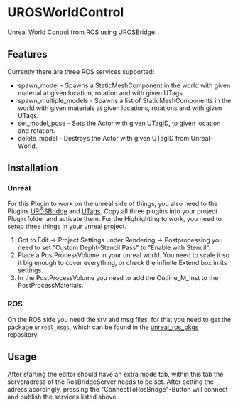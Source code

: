 # UROSWorldControl
Unreal World Control from ROS using UROSBridge.

## Features
Currently there are three ROS services supported:
* spawn_model - Spawns a StaticMeshComponent in the world with given material at given location, rotation and with given UTags.
* spawn_multiple_models - Spawns a list of StaticMeshComponents in the world with given materials at given locations, rotations and with given UTags.
* set_model_pose - Sets the Actor with given UTagID, to given location and rotation.
* delete_model - Destroys the Actor with given UTagID from Unreal-World.

## Installation
### Unreal
For this Plugin to work on the unreal side of things, you also need to the Plugins [UROSBridge](https://github.com/robcog-iai/UROSBridge) and [UTags](https://github.com/robcog-iai/UTags). Copy all three plugins into your project Plugin folder and activate them.
For the Highlighting to work, you need to setup three things in your unreal project.
1) Got to Edit -> Project Settings under Rendering -> Postprocessing you need to set "Custom Depht-Stencil Pass" to "Enable with Stencil".
2) Place a PostProcessVolume in your unreal world. You need to scale it so it big enough to cover everything, or check the Infinite Extend box in its settings.
3) In the PostProcessVolume you need to add the Outline_M_Inst to the PostProcessMaterials.

### ROS
On the ROS side you need the srv and msg files, for that you need to get the package `unreal_msgs`, which can be found in the [unreal_ros_pkgs](https://github.com/robcog-iai/unreal_ros_pkgs) repository.

## Usage
After starting the editor should have an extra mode tab, within this tab the serveradress of the RosBridgeServer needs to be set. After setting the adress acordingly, pressing the "ConnectToRosBridge"-Button will connect and publish the services listed above.
